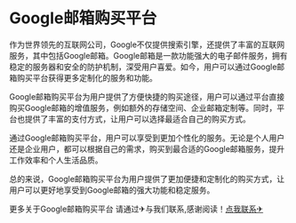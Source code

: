 # Google邮箱购买平台

作为世界领先的互联网公司，Google不仅提供搜索引擎，还提供了丰富的互联网服务，其中包括Google邮箱。Google邮箱是一款功能强大的电子邮件服务，拥有稳定的服务器和安全的防护机制，深受用户喜爱。如今，用户可以通过Google邮箱购买平台获得更多定制化的服务和功能。

Google邮箱购买平台为用户提供了方便快捷的购买途径，用户可以通过平台直接购买Google邮箱的增值服务，例如额外的存储空间、企业邮箱定制等。同时，平台也提供了丰富的支付方式，让用户可以选择最适合自己的购买方式。

通过Google邮箱购买平台，用户可以享受到更加个性化的服务。无论是个人用户还是企业用户，都可以根据自己的需求，购买到最合适的Google邮箱服务，提升工作效率和个人生活品质。

总的来说，Google邮箱购买平台为用户提供了更加便捷和定制化的购买方式，让用户可以更好地享受到Google邮箱的强大功能和稳定服务。

更多关于Google邮箱购买平台 请通过✈与我们联系,感谢阅读！[点我联系✈](https://box.G208.com)